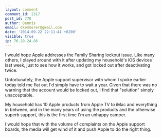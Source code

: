 ```yaml
---
layout: comment
comment_id: 2317
post_id: 770
author: Dennis
email: dkemmerer@gmail.com
date: '2014-09-22 22:11:41 +0200'
visible: true
ip: 76.20.24.86
---
```

I would hope Apple addresses the Family Sharing lockout issue. Like many others, I played around with it after updating my household's iOS devices last week, just to see how it works, and got locked out after deactivating twice.

Unfortunately, the Apple support supervisor with whom I spoke earlier today told me flat out I'd simply have to wait a year. Given that there was no warning that the account would be locked out, I find that "solution" simply unacceptable.

My household has 10 Apple products from Apple TV to iMac and everything in between, and in the many years of using the products and the otherwise superb support, this is the first time I'm an unhappy camper.

I would hope that with the volume of complaints on the Apple support boards, the media will get wind of it and push Apple to do the right thing.
